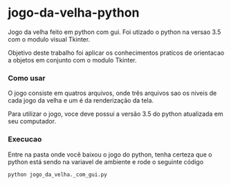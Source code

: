 # jogo-da-velha-python

Jogo da velha feito em python com gui. Foi utizado o python na versao 3.5 com o modulo visual Tkinter.

Objetivo deste trabalho foi aplicar os conhecimentos praticos de orientacao a objetos em conjunto com o modulo Tkinter.

### Como usar

O jogo consiste em quatros arquivos, onde três arquivos sao os niveis de cada jogo da velha e um é da renderização da tela.

Para utilizar o jogo, voce deve possui a versão 3.5 do python atualizada em seu computador. 

### Execucao

Entre na pasta onde você baixou o jogo do python, tenha certeza que o python está sendo na variavel de ambiente e rode o seguinte código

`python jogo_da_velha._com_gui.py`
